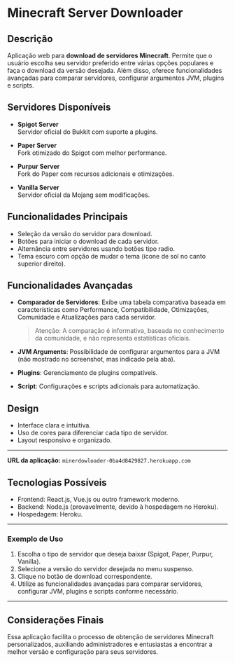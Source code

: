 # Minecraft Server Downloader

## Descrição
Aplicação web para **download de servidores Minecraft**. Permite que o usuário escolha seu servidor preferido entre várias opções populares e faça o download da versão desejada. Além disso, oferece funcionalidades avançadas para comparar servidores, configurar argumentos JVM, plugins e scripts.

## Servidores Disponíveis
- **Spigot Server**  
  Servidor oficial do Bukkit com suporte a plugins.

- **Paper Server**  
  Fork otimizado do Spigot com melhor performance.

- **Purpur Server**  
  Fork do Paper com recursos adicionais e otimizações.

- **Vanilla Server**  
  Servidor oficial da Mojang sem modificações.

## Funcionalidades Principais
- Seleção da versão do servidor para download.
- Botões para iniciar o download de cada servidor.
- Alternância entre servidores usando botões tipo radio.
- Tema escuro com opção de mudar o tema (ícone de sol no canto superior direito).

## Funcionalidades Avançadas
- **Comparador de Servidores**: Exibe uma tabela comparativa baseada em características como Performance, Compatibilidade, Otimizações, Comunidade e Atualizações para cada servidor.  
  > Atenção: A comparação é informativa, baseada no conhecimento da comunidade, e não representa estatísticas oficiais.

- **JVM Arguments**: Possibilidade de configurar argumentos para a JVM (não mostrado no screenshot, mas indicado pela aba).
- **Plugins**: Gerenciamento de plugins compatíveis.
- **Script**: Configurações e scripts adicionais para automatização.

## Design
- Interface clara e intuitiva.
- Uso de cores para diferenciar cada tipo de servidor.
- Layout responsivo e organizado.

---

**URL da aplicação:** `minerdowloader-0ba4d8429827.herokuapp.com`

## Tecnologias Possíveis
- Frontend: React.js, Vue.js ou outro framework moderno.
- Backend: Node.js (provavelmente, devido à hospedagem no Heroku).
- Hospedagem: Heroku.

---

### Exemplo de Uso

1. Escolha o tipo de servidor que deseja baixar (Spigot, Paper, Purpur, Vanilla).
2. Selecione a versão do servidor desejada no menu suspenso.
3. Clique no botão de download correspondente.
4. Utilize as funcionalidades avançadas para comparar servidores, configurar JVM, plugins e scripts conforme necessário.

---

## Considerações Finais
Essa aplicação facilita o processo de obtenção de servidores Minecraft personalizados, auxiliando administradores e entusiastas a encontrar a melhor versão e configuração para seus servidores.
